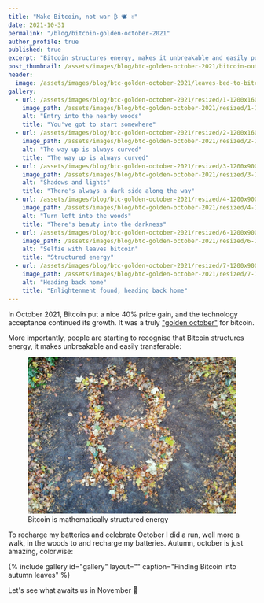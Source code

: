 ```yaml
---
title: "Make Bitcoin, not war ₿ 🕊️ ✌️"
date: 2021-10-31
permalink: "/blog/bitcoin-golden-october-2021"
author_profile: true
published: true
excerpt: "Bitcoin structures energy, makes it unbreakable and easily portable. People are starting to realize this."
post_thumbnail: /assets/images/blog/btc-golden-october-2021/bitcoin-out-of-leaves-thumbnail-300x300.jpeg
header:
  image: /assets/images/blog/btc-golden-october-2021/leaves-bed-to-bitcoin-header-2048x1106.jpeg
gallery:
  - url: /assets/images/blog/btc-golden-october-2021/resized/1-1200x1600-entry-into-the-woods.jpeg
    image_path: /assets/images/blog/btc-golden-october-2021/resized/1-1200x1600-entry-into-the-woods.jpeg
    alt: "Entry into the nearby woods"
    title: "You've got to start somewhere"
  - url: /assets/images/blog/btc-golden-october-2021/resized/2-1200x1600-curvy-path.jpeg
    image_path: /assets/images/blog/btc-golden-october-2021/resized/2-1200x1600-curvy-path.jpeg
    alt: "The way up is always curved"
    title: "The way up is always curved"
  - url: /assets/images/blog/btc-golden-october-2021/resized/3-1200x900-shadow-and-lights.jpeg
    image_path: /assets/images/blog/btc-golden-october-2021/resized/3-1200x900-shadow-and-lights.jpeg
    alt: "Shadows and lights"
    title: "There's always a dark side along the way"
  - url: /assets/images/blog/btc-golden-october-2021/resized/4-1200x900-beauty-into-the-darkness.jpeg
    image_path: /assets/images/blog/btc-golden-october-2021/resized/4-1200x900-beauty-into-the-darkness.jpeg
    alt: "Turn left into the woods"
    title: "There's beauty into the darkness"
  - url: /assets/images/blog/btc-golden-october-2021/resized/6-1200x900-selfie-with-bitcoin.jpeg
    image_path: /assets/images/blog/btc-golden-october-2021/resized/6-1200x900-selfie-with-bitcoin.jpeg
    alt: "Selfie with leaves bitcoin"
    title: "Structured energy"
  - url: /assets/images/blog/btc-golden-october-2021/resized/7-1200x900-head-back-home.jpeg
    image_path: /assets/images/blog/btc-golden-october-2021/resized/7-1200x900-head-back-home.jpeg
    alt: "Heading back home"
    title: "Enlightenment found, heading back home" 
---
```


In October 2021, Bitcoin put a nice 40% price gain, and the technology acceptance continued its growth. 
It was a truly ["golden october"](https://de.wikipedia.org/wiki/Goldener_Oktober) for bitcoin. 

More importantly, people are starting to recognise that Bitcoin structures energy, it makes unbreakable and easily transferable:

<figure class="image">
  <a href="/assets/images/blog/btc-golden-october-2021/resized/5-1200x900-bitcoin-out-of-leaves.jpeg">
    <img src="/assets/images/blog/btc-golden-october-2021/resized/5-1200x900-bitcoin-out-of-leaves.jpeg" alt="Leaves bed to Bitcoin">
  </a>
  <figcaption>Bitcoin is mathematically structured energy</figcaption>
</figure>

To recharge my batteries and celebrate October I did a run, well more a walk, in the woods to and recharge my batteries.
 Autumn, october is just amazing, colorwise:

{% include gallery id="gallery" layout="" caption="Finding Bitcoin into autumn leaves" %} 

Let's see what awaits us in November 🚀
